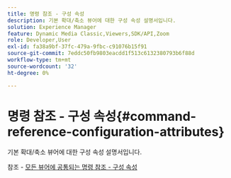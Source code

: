 ```yaml
---
title: 명령 참조 - 구성 속성
description: 기본 확대/축소 뷰어에 대한 구성 속성 설명서입니다.
solution: Experience Manager
feature: Dynamic Media Classic,Viewers,SDK/API,Zoom
role: Developer,User
exl-id: fa38a9bf-37fc-479a-9fbc-c91076b15f91
source-git-commit: 7eddc50fb9803eacdd1f513c6132380793b6f88d
workflow-type: tm+mt
source-wordcount: '32'
ht-degree: 0%

---
```


# 명령 참조 - 구성 속성{#command-reference-configuration-attributes}

기본 확대/축소 뷰어에 대한 구성 속성 설명서입니다.

<!--<a id="section_F52FF0F139604447A870ABE6E1C03444"></a>-->

참조 - [모든 뷰어에 공통되는 명령 참조 - 구성 속성](../../../r-html5-viewer-20-cmdref-configattrib/r-html5-viewer-20-cmdref-configattrib.md#concept-850e0f2c49b949deb7cfbfd330d329bd)
